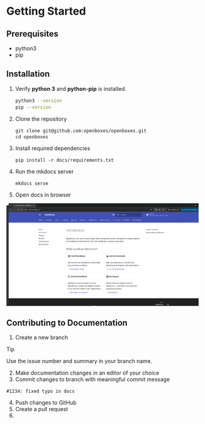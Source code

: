 # Getting Started 

## Prerequisites
* python3 
* pip

## Installation

1. Verify **python 3** and **python-pip** is installed. 
    ```sh
    python3 --version
    pip --version
    ```

1. Clone the repository
    ```shell
    git clone git@github.com:openboxes/openboxes.git
    cd openboxes
    ```

1. Install required dependencies
    ```shell
    pip install -r docs/requirements.txt
    ```

1. Run the mkdocs server
    ```shell
    mkdocs serve
    ```
1. Open docs in browser

[<img src="./assets/img/mkdocs.png">](http://localhost:8000)

## Contributing to Documentation

1. Create a new branch 

> [!TIP]
>   Use the issue number and summary in your branch name.


2. Make documentation changes in an editor of your choice
3. Commit changes to branch with meaningful commit message 
```
#1234: fixed typo in docs
```
4. Push changes to GitHub
5. Create a pull request 
6. 
